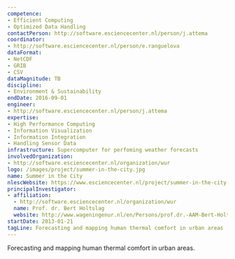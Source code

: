 ```yaml
---
competence:
- Efficient Computing
- Optimized Data Handling
contactPerson: http://software.esciencecenter.nl/person/j.attema
coordinator:
- http://software.esciencecenter.nl/person/e.ranguelova
dataFormat:
- NetCDF
- GRIB
- CSV
dataMagnitude: TB
discipline:
- Environment & Sustainability
endDate: 2016-09-01
engineer:
- http://software.esciencecenter.nl/person/j.attema
expertise:
- High Performance Computing
- Information Visualization
- Information Integration
- Handling Sensor Data
infrastructure: Supercomputer for perfoming weather forecasts
involvedOrganization:
- http://software.esciencecenter.nl/organization/wur
logo: /images/project/summer-in-the-city.jpg
name: Summer in the City
nlescWebsite: https://www.esciencecenter.nl/project/summer-in-the-city
principalInvestigator:
- affiliation:
  - http://software.esciencecenter.nl/organization/wur
  name: Prof. dr. Bert Holtslag
  website: http://www.wageningenur.nl/en/Persons/prof.dr.-AAM-Bert-Holtslag.htm
startDate: 2013-01-21
tagLine: Forecasting and mapping human thermal comfort in urban areas
---
```

Forecasting and mapping human thermal comfort in urban areas.
